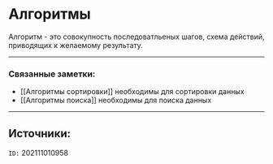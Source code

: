 # Алгоритмы
Алгоритм - это совокупность последоватльеных шагов, схема действий, приводящих к желаемому результату.

---
### Связанные заметки:
- [[Алгоритмы сортировки]] необходимы для сортировки данных
- [[Алгоритмы поиска]] необходимы для поиска данных

---
**Источники**: 
- 

`ID:` 202111010958